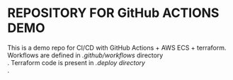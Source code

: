 # REPOSITORY FOR GitHub ACTIONS DEMO</br>
This is a demo repo for CI/CD with GitHub Actions + AWS ECS + terraform. </br>
Workflows are defined in *.github/workflows* directory </br>.
Terraform code is present in *.deploy directory* </br>.

